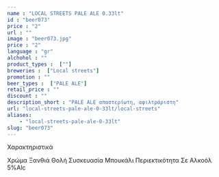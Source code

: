 ```yaml
---
name : "LOCAL STREETS PALE ALE 0.33lt"
id : "beer073"
price : "2"
url : ""
image : "beer073.jpg"
price : "2"
language : "gr"
alchohol : ""
product_types :  [""]
breweries :  ["Local streets"]
promotion : ""
beer_types :  ["PALE ALE"]
retail_price : ""
discount : ""
description_short : "PALE ALE απαστερίωτη, αφιλτράριστη"
url: "local-streets-pale-ale-0-33lt/local-streets"
aliases: 
    - "local-streets-pale-ale-0-33lt"
slug: "beer073"
---
```


Χαρακτηριστικά

Χρώμα
Ξανθιά Θολή
Συσκευασία
Μπουκάλι
Περιεκτικότητα Σε Αλκοόλ
5%Alc